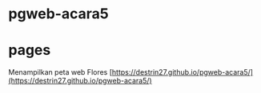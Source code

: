# pgweb-acara5
# pages
Menampilkan peta web Flores
[https://destrin27.github.io/pgweb-acara5/](https://destrin27.github.io/pgweb-acara5/)